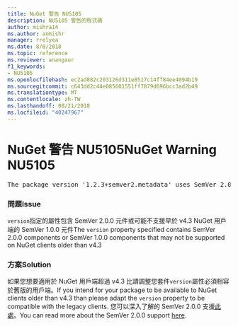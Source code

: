 ```yaml
---
title: NuGet 警告 NU5105
description: NU5105 警告的程式碼
author: mishra14
ms.author: anmishr
manager: rrelyea
ms.date: 8/8/2018
ms.topic: reference
ms.reviewer: anangaur
f1_keywords:
- NU5105
ms.openlocfilehash: ec2ad882c203126d311e8517c14ff84ee4094b19
ms.sourcegitcommit: c643dd2c44e085601551ff7079d696bcc3ad2b49
ms.translationtype: MT
ms.contentlocale: zh-TW
ms.lasthandoff: 08/21/2018
ms.locfileid: "40247967"
---
```

# <a name="nuget-warning-nu5105"></a><span data-ttu-id="88876-103">NuGet 警告 NU5105</span><span class="sxs-lookup"><span data-stu-id="88876-103">NuGet Warning NU5105</span></span>
<pre>The package version '1.2.3+semver2.metadata' uses SemVer 2.0.0 or components of SemVer 1.0.0 that are not supported on legacy clients. Change the package version to a SemVer 1.0.0 string. If the version contains a release label it must start with a letter. This message can be ignored if the package is not intended for older clients.</pre>

### <a name="issue"></a><span data-ttu-id="88876-104">問題</span><span class="sxs-lookup"><span data-stu-id="88876-104">Issue</span></span>

<span data-ttu-id="88876-105">`version`指定的屬性包含 SemVer 2.0.0 元件或可能不支援早於 v4.3 NuGet 用戶端的 SemVer 1.0.0 元件</span><span class="sxs-lookup"><span data-stu-id="88876-105">The `version` property specified contains SemVer 2.0.0 components or SemVer 1.0.0 components that may not be supported on NuGet clients older than v4.3</span></span>


### <a name="solution"></a><span data-ttu-id="88876-106">方案</span><span class="sxs-lookup"><span data-stu-id="88876-106">Solution</span></span>

<span data-ttu-id="88876-107">如果您想要適用於 NuGet 用戶端超過 v4.3 比請調整您套件`version`屬性必須相容於舊版的用戶端。</span><span class="sxs-lookup"><span data-stu-id="88876-107">If you intend for your package to be available to NuGet clients older than v4.3 than please adapt the `version` property to be compatible with the legacy clients.</span></span> <span data-ttu-id="88876-108">您可以深入了解的 SemVer 2.0.0 支援[此處](https://github.com/NuGet/Home/wiki/SemVer-2.0.0-support)。</span><span class="sxs-lookup"><span data-stu-id="88876-108">You can read more about the SemVer 2.0.0 support [here](https://github.com/NuGet/Home/wiki/SemVer-2.0.0-support).</span></span>

